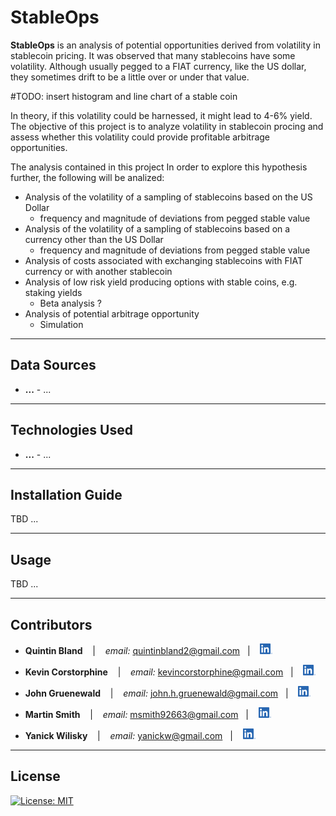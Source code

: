 # StableOps

**StableOps** is an analysis of potential opportunities derived from volatility in stablecoin pricing.  It was observed that many stablecoins have some volatility.  Although usually pegged to a FIAT currency, like the US dollar, they sometimes drift to be a little over or under that value.

#TODO: insert histogram and line chart of a stable coin

In theory, if this volatility could be harnessed, it might lead to 4-6% yield.  The objective of this project is to analyze volatility in stablecoin procing and assess whether this volatility could provide profitable arbitrage opportunities. 

The analysis contained in this project In order to explore this hypothesis further, the following will be analized:
* Analysis of the volatility of a sampling of stablecoins based on the US Dollar
    * frequency and magnitude of deviations from pegged stable value
* Analysis of the volatility of a sampling of stablecoins based on a currency other than the US Dollar
    * frequency and magnitude of deviations from pegged stable value
* Analysis of costs associated with exchanging stablecoins with FIAT currency or with another stablecoin
* Analysis of low risk yield producing options with stable coins, e.g. staking yields
    * Beta analysis ?
* Analysis of potential arbitrage opportunity
    * Simulation

---

## Data Sources

* **...** - ...

---

## Technologies Used

* **...** - ...

---

## Installation Guide

TBD ...

---

## Usage

TBD ...

---

## Contributors

*  **Quintin Bland** <span>&nbsp;&nbsp;</span> |
<span>&nbsp;&nbsp;</span> *email:* quintinbland2@gmail.com <span>&nbsp;&nbsp;</span>|
<span>&nbsp;&nbsp;</span> [<img src="images/LI-In-Bug.png" alt="in" width="20"/>](https://www.linkedin.com/in/smithmartinp/)

*  **Kevin Corstorphine** <span>&nbsp;&nbsp;</span> |
<span>&nbsp;&nbsp;</span> *email:* kevincorstorphine@gmail.com <span>&nbsp;&nbsp;</span>|
<span>&nbsp;&nbsp;</span> [<img src="images/LI-In-Bug.png" alt="in" width="20"/>](https://www.linkedin.com/in/smithmartinp/)

*  **John Gruenewald** <span>&nbsp;&nbsp;</span> |
<span>&nbsp;&nbsp;</span> *email:* john.h.gruenewald@gmail.com <span>&nbsp;&nbsp;</span>|
<span>&nbsp;&nbsp;</span> [<img src="images/LI-In-Bug.png" alt="in" width="20"/>](https://www.linkedin.com/in/smithmartinp/)

*  **Martin Smith** <span>&nbsp;&nbsp;</span> |
<span>&nbsp;&nbsp;</span> *email:* msmith92663@gmail.com <span>&nbsp;&nbsp;</span>|
<span>&nbsp;&nbsp;</span> [<img src="images/LI-In-Bug.png" alt="in" width="20"/>](https://www.linkedin.com/in/smithmartinp/)

*  **Yanick Wilisky** <span>&nbsp;&nbsp;</span> |
<span>&nbsp;&nbsp;</span> *email:* yanickw@gmail.com <span>&nbsp;&nbsp;</span>|
<span>&nbsp;&nbsp;</span> [<img src="images/LI-In-Bug.png" alt="in" width="20"/>](https://www.linkedin.com/in/yanickwilisky/)

---

## License

[![License: MIT](https://img.shields.io/badge/License-MIT-yellow.svg)](LICENSE)